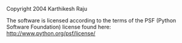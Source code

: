 Copyright 2004 Karthikesh Raju

The software is licensed according to the terms of the PSF (Python Software Foundation) license found here: http://www.python.org/psf/license/